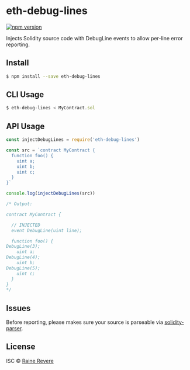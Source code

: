 # eth-debug-lines
[![npm version](https://img.shields.io/npm/v/eth-debug-lines.svg)](https://npmjs.org/package/eth-debug-lines)

Injects Solidity source code with DebugLine events to allow per-line error reporting.

## Install

```sh
$ npm install --save eth-debug-lines
```

## CLI Usage

```js
$ eth-debug-lines < MyContract.sol
```

## API Usage

```js
const injectDebugLines = require('eth-debug-lines')

const src = `contract MyContract {
  function foo() {
    uint a;
    uint b;
    uint c;
  }
}`

console.log(injectDebugLines(src))

/* Output:

contract MyContract {

  // INJECTED
  event DebugLine(uint line);

  function foo() {
DebugLine(3);
    uint a;
DebugLine(4);
    uint b;
DebugLine(5);
    uint c;
  }
}
*/

```

## Issues

Before reporting, please makes sure your source is parseable via [solidity-parser](https://github.com/ConsenSys/solidity-parser).

<!--### Known Issues

-->

## License

ISC © [Raine Revere](https://github.com/raineorshine)
